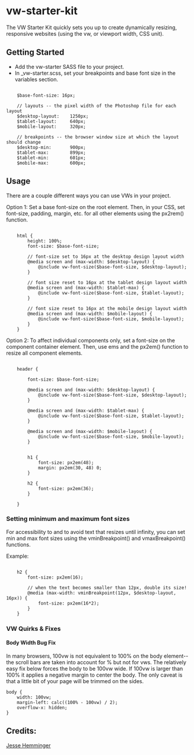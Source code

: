 # vw-starter-kit

The VW Starter Kit quickly sets you up to create dynamically resizing, responsive websites (using the vw, or viewport width, CSS unit).

## Getting Started

* Add the vw-starter SASS file to your project.
* In _vw-starter.scss, set your breakpoints and base font size in the variables section.

````

	$base-font-size: 16px;

	// layouts -- the pixel width of the Photoshop file for each layout
	$desktop-layout: 	1250px;
	$tablet-layout: 	640px;
	$mobile-layout: 	320px;

	// breakpoints -- the browser window size at which the layout should change
	$desktop-min: 		900px;
	$tablet-max: 		899px;
	$tablet-min: 		601px;
	$mobile-max: 		600px;

````

## Usage

There are a couple different ways you can use VWs in your project.

Option 1: Set a base font-size on the root <html> element. Then, in your CSS, set font-size, padding, margin, etc. for all other elements using the px2rem() function.

````

	html {
	    height: 100%;
	    font-size: $base-font-size;

		// font-size set to 16px at the desktop design layout width
	    @media screen and (max-width: $desktop-layout) {
	        @include vw-font-size($base-font-size, $desktop-layout);
	    }

		// font size reset to 16px at the tablet design layout width
	    @media screen and (max-width: $tablet-max) {
	        @include vw-font-size($base-font-size, $tablet-layout);
	    }

		// font size reset to 16px at the mobile design layout width
	    @media screen and (max-width: $mobile-layout) {
	        @include vw-font-size($base-font-size, $mobile-layout);
	    }
	}

````

Option 2: To affect individual components only, set a font-size on the component container element. Then, use ems and the px2em() function to resize all component elements.

````

	header {

		font-size: $base-font-size;

	    @media screen and (max-width: $desktop-layout) {
	        @include vw-font-size($base-font-size, $desktop-layout);
	    }

	    @media screen and (max-width: $tablet-max) {
	        @include vw-font-size($base-font-size, $tablet-layout);
	    }

	    @media screen and (max-width: $mobile-layout) {
	        @include vw-font-size($base-font-size, $mobile-layout);
	    }


	    h1 {
			font-size: px2em(48);
			margin: px2em(30, 48) 0;
		}

		h2 {
			font-size: px2em(36);
		}

    }

````

### Setting minimum and maximum font sizes

For accessibility to and to avoid text that resizes until infinity, you can set min and max font sizes using the vminBreakpoint() and vmaxBreakpoint() functions.

Example:

````

	h2 {
		font-size: px2em(16);

		// when the text becomes smaller than 12px, double its size!
		@media (max-width: vminBreakpoint(12px, $desktop-layout, 16px)) {
			font-size: px2em(16*2);
		}
	}

````

### VW Quirks & Fixes

#### Body Width Bug Fix

In many browsers, 100vw is not equivalent to 100% on the body element--the scroll bars are taken into account for % but not for vws. The relatively easy fix below forces the body to be 100vw wide. If 100vw is larger than 100% it applies a negative margin to center the body. The only caveat is that a little bit of your page will be trimmed on the sides.

````
body {
	width: 100vw;
	margin-left: calc((100% - 100vw) / 2);
	overflow-x: hidden;
}
````

## Credits: 
[Jesse Hemminger](https://github.com/hemminger8/vw-starter-kit)
